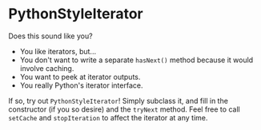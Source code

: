 PythonStyleIterator
===================

Does this sound like you?

 - You like iterators, but...
 - You don't want to write a separate `hasNext()` method because it would involve caching.
 - You want to peek at iterator outputs.
 - You really Python's iterator interface.

If so, try out `PythonStyleIterator`! Simply subclass it, and fill in the constructor (if you so desire) and the `tryNext` method. Feel free to call `setCache` and `stopIteration` to affect the iterator at any time.
